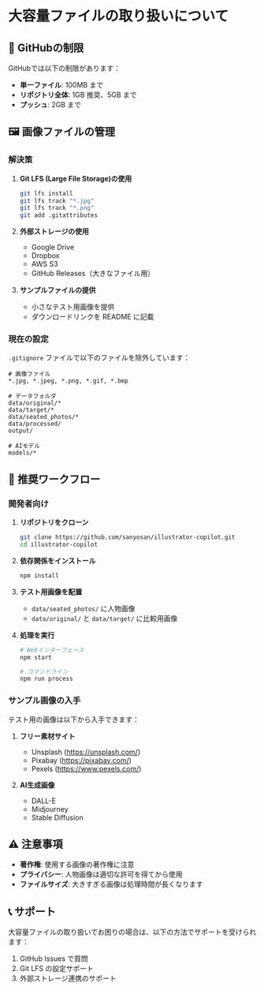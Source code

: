 # 大容量ファイルの取り扱いについて

## 📁 GitHubの制限

GitHubでは以下の制限があります：
- **単一ファイル**: 100MB まで
- **リポジトリ全体**: 1GB 推奨、5GB まで
- **プッシュ**: 2GB まで

## 🖼️ 画像ファイルの管理

### 解決策

1. **Git LFS (Large File Storage)の使用**
   ```bash
   git lfs install
   git lfs track "*.jpg"
   git lfs track "*.png"
   git add .gitattributes
   ```

2. **外部ストレージの使用**
   - Google Drive
   - Dropbox
   - AWS S3
   - GitHub Releases（大きなファイル用）

3. **サンプルファイルの提供**
   - 小さなテスト用画像を提供
   - ダウンロードリンクを README に記載

### 現在の設定

`.gitignore` ファイルで以下のファイルを除外しています：

```
# 画像ファイル
*.jpg, *.jpeg, *.png, *.gif, *.bmp

# データフォルダ
data/original/*
data/target/*
data/seated_photos/*
data/processed/
output/

# AIモデル
models/*
```

## 🚀 推奨ワークフロー

### 開発者向け

1. **リポジトリをクローン**
   ```bash
   git clone https://github.com/sanyosan/illustrator-copilot.git
   cd illustrator-copilot
   ```

2. **依存関係をインストール**
   ```bash
   npm install
   ```

3. **テスト用画像を配置**
   - `data/seated_photos/` に人物画像
   - `data/original/` と `data/target/` に比較用画像

4. **処理を実行**
   ```bash
   # Webインターフェース
   npm start

   # コマンドライン
   npm run process
   ```

### サンプル画像の入手

テスト用の画像は以下から入手できます：

1. **フリー素材サイト**
   - Unsplash (https://unsplash.com/)
   - Pixabay (https://pixabay.com/)
   - Pexels (https://www.pexels.com/)

2. **AI生成画像**
   - DALL-E
   - Midjourney
   - Stable Diffusion

## ⚠️ 注意事項

- **著作権**: 使用する画像の著作権に注意
- **プライバシー**: 人物画像は適切な許可を得てから使用
- **ファイルサイズ**: 大きすぎる画像は処理時間が長くなります

## 📞 サポート

大容量ファイルの取り扱いでお困りの場合は、以下の方法でサポートを受けられます：

1. GitHub Issues で質問
2. Git LFS の設定サポート
3. 外部ストレージ連携のサポート
